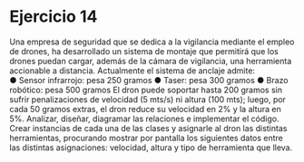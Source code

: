 # Ejercicio 14

Una empresa de seguridad que se dedica a la vigilancia mediante el empleo de drones, ha
desarrollado un sistema de montaje que permitirá que los drones puedan cargar, además de la
cámara de vigilancia, una herramienta accionable a distancia.
Actualmente el sistema de anclaje admite:  
● Sensor infrarrojo: pesa 250 gramos
● Taser: pesa 300 gramos
● Brazo robótico: pesa 500 gramos
El dron puede soportar hasta 200 gramos sin sufrir penalizaciones de velocidad (5 mts/s) ni
altura (100 mts); luego, por cada 50 gramos extras, el dron reduce su velocidad en 2% y
la altura en 5%.
Analizar, diseñar, diagramar las relaciones e implementar el código.
Crear instancias de cada una de las clases y asignarle al dron las distintas herramientas,
procurando mostrar por pantalla los siguientes datos entre las distintas asignaciones:
velocidad, altura y tipo de herramienta que lleva.
